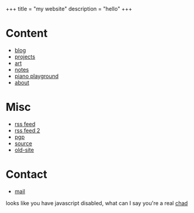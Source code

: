 +++
title = "my website"
description = "hello"
+++

# Content

- [blog](@/blog/_index.md)
- [projects](@/projects/_index.md)
- [art](@/art/_index.md)
- [notes](@/notes/_index.md)
- [piano playground](/tuningplayground)
- [about](@/about.md)


# Misc

- [rss feed](/atom.xml)
- [rss feed 2](/rss.xml)
- [pgp](/plaintext/public-key.txt)
- [source](https://github.com/float3/float3.github.io.old)
- [old-site](https://float3.github.io/float3.github.io.old.old)

# Contact

- [mail](mailto:contact%40hilll.dev)
<!--- [i2p Mail](mailto:hill%40mail.i2p)
- irc: hill on [irc.rizon.net](https://rizon.net/chat)-->

<noscript> looks like you have javascript disabled, what can I say you're a real [chad](/beating_sir_aloone_damageless.webm) </noscript>
